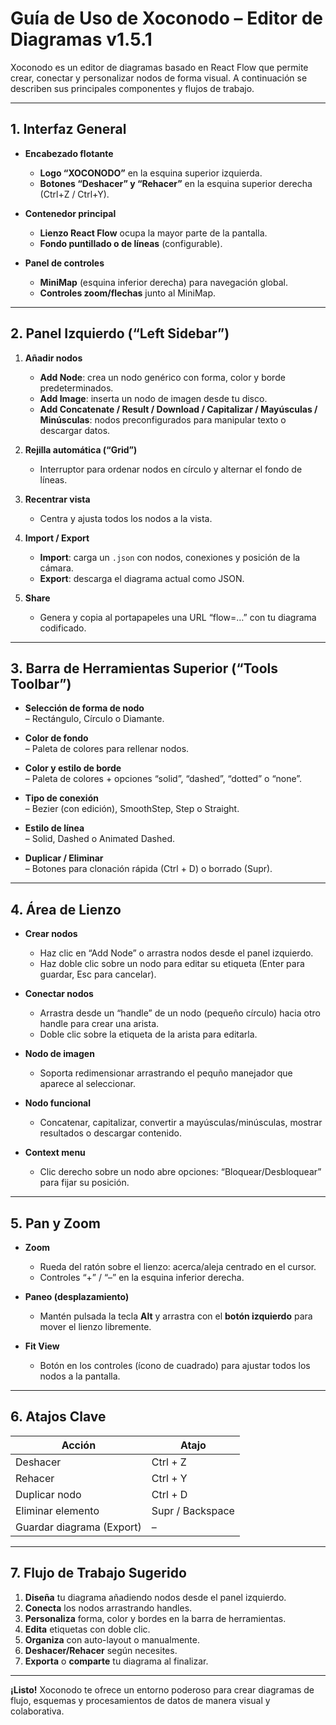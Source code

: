 # Guía de Uso de Xoconodo – Editor de Diagramas v1.5.1

Xoconodo es un editor de diagramas basado en React Flow que permite crear, conectar y personalizar nodos de forma visual. A continuación se describen sus principales componentes y flujos de trabajo.

---

## 1. Interfaz General

- **Encabezado flotante**  
  - **Logo “XOCONODO”** en la esquina superior izquierda.  
  - **Botones “Deshacer” y “Rehacer”** en la esquina superior derecha (Ctrl+Z / Ctrl+Y).

- **Contenedor principal**  
  - **Lienzo React Flow** ocupa la mayor parte de la pantalla.  
  - **Fondo puntillado o de líneas** (configurable).

- **Panel de controles**  
  - **MiniMap** (esquina inferior derecha) para navegación global.  
  - **Controles zoom/flechas** junto al MiniMap.

---

## 2. Panel Izquierdo (“Left Sidebar”)

1. **Añadir nodos**  
   - **Add Node**: crea un nodo genérico con forma, color y borde predeterminados.  
   - **Add Image**: inserta un nodo de imagen desde tu disco.  
   - **Add Concatenate / Result / Download / Capitalizar / Mayúsculas / Minúsculas**: nodos preconfigurados para manipular texto o descargar datos.

2. **Rejilla automática (“Grid”)**  
   - Interruptor para ordenar nodos en círculo y alternar el fondo de líneas.

3. **Recentrar vista**  
   - Centra y ajusta todos los nodos a la vista.

4. **Import / Export**  
   - **Import**: carga un `.json` con nodos, conexiones y posición de la cámara.  
   - **Export**: descarga el diagrama actual como JSON.

5. **Share**  
   - Genera y copia al portapapeles una URL “flow=…” con tu diagrama codificado.

---

## 3. Barra de Herramientas Superior (“Tools Toolbar”)

- **Selección de forma de nodo**  
  – Rectángulo, Círculo o Diamante.  

- **Color de fondo**  
  – Paleta de colores para rellenar nodos.  

- **Color y estilo de borde**  
  – Paleta de colores + opciones “solid”, “dashed”, “dotted” o “none”.

- **Tipo de conexión**  
  – Bezier (con edición), SmoothStep, Step o Straight.

- **Estilo de línea**  
  – Solid, Dashed o Animated Dashed.

- **Duplicar / Eliminar**  
  – Botones para clonación rápida (Ctrl + D) o borrado (Supr).

---

## 4. Área de Lienzo

- **Crear nodos**  
  - Haz clic en “Add Node” o arrastra nodos desde el panel izquierdo.  
  - Haz doble clic sobre un nodo para editar su etiqueta (Enter para guardar, Esc para cancelar).

- **Conectar nodos**  
  - Arrastra desde un “handle” de un nodo (pequeño círculo) hacia otro handle para crear una arista.  
  - Doble clic sobre la etiqueta de la arista para editarla.

- **Nodo de imagen**  
  - Soporta redimensionar arrastrando el pequño manejador que aparece al seleccionar.

- **Nodo funcional**  
  - Concatenar, capitalizar, convertir a mayúsculas/minúsculas, mostrar resultados o descargar contenido.

- **Context menu**  
  - Clic derecho sobre un nodo abre opciones: “Bloquear/Desbloquear” para fijar su posición.

---

## 5. Pan y Zoom

- **Zoom**  
  - Rueda del ratón sobre el lienzo: acerca/aleja centrado en el cursor.  
  - Controles “+” / “–” en la esquina inferior derecha.

- **Paneo (desplazamiento)**  
  - Mantén pulsada la tecla **Alt** y arrastra con el **botón izquierdo** para mover el lienzo libremente.

- **Fit View**  
  - Botón en los controles (ícono de cuadrado) para ajustar todos los nodos a la pantalla.

---

## 6. Atajos Clave

| Acción                 | Atajo                |
| ---------------------- | -------------------- |
| Deshacer               | Ctrl + Z             |
| Rehacer                | Ctrl + Y             |
| Duplicar nodo          | Ctrl + D             |
| Eliminar elemento      | Supr / Backspace     |
| Guardar diagrama (Export) | –                 |

---

## 7. Flujo de Trabajo Sugerido

1. **Diseña** tu diagrama añadiendo nodos desde el panel izquierdo.  
2. **Conecta** los nodos arrastrando handles.  
3. **Personaliza** forma, color y bordes en la barra de herramientas.  
4. **Edita** etiquetas con doble clic.  
5. **Organiza** con auto-layout o manualmente.  
6. **Deshacer/Rehacer** según necesites.  
7. **Exporta** o **comparte** tu diagrama al finalizar.

---

**¡Listo!** Xoconodo te ofrece un entorno poderoso para crear diagramas de flujo, esquemas y procesamientos de datos de manera visual y colaborativa.
